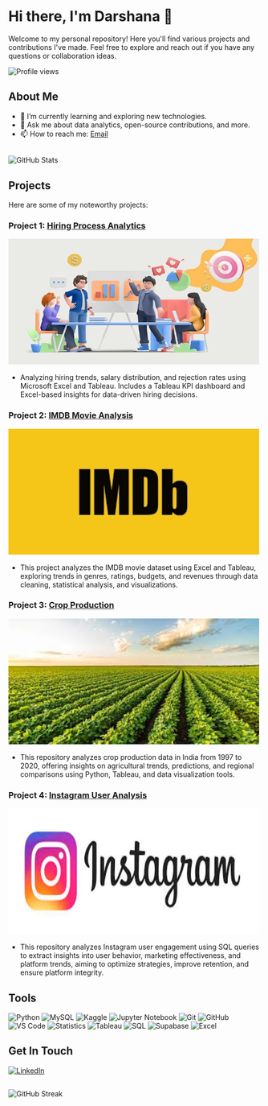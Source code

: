 # Hi there, I'm Darshana 👋

Welcome to my personal repository! Here you'll find various projects and contributions I've made. Feel free to explore and reach out if you have any questions or collaboration ideas.

![Profile views](https://komarev.com/ghpvc/?username=darshanabk&color=blue)

## About Me

- 🌱 I’m currently learning and exploring new technologies.
- 💬 Ask me about data analytics, open-source contributions, and more.
- 📫 How to reach me: [Email](mailto:darshanabalakannan@gmail.com)
##
![GitHub Stats](https://github-readme-stats.vercel.app/api?username=darshanabk&show_icons=true&theme=radical)
## Projects

Here are some of my noteworthy projects:

### Project 1: [Hiring Process Analytics](https://github.com/darshanabk/HiringProcessAnalytics)
<p align="left">
  <img src="https://github.com/darshanabk/HiringProcessAnalytics/blob/main/Recruitment.jpg" width="500" height = "250" title="hover text">
</p>

- Analyzing hiring trends, salary distribution, and rejection rates using Microsoft Excel and Tableau. Includes a Tableau KPI dashboard and Excel-based insights for data-driven hiring decisions.

### Project 2: [IMDB Movie Analysis](https://github.com/darshanabk/IMDBMovieAnalysis)
<p align="left">
  <img src="https://github.com/darshanabk/IMDBMovieAnalysis/blob/main/download.png" width="500" height = "250" title="hover text">
</p>

- This project analyzes the IMDB movie dataset using Excel and Tableau, exploring trends in genres, ratings, budgets, and revenues through data cleaning, statistical analysis, and visualizations.

### Project 3: [Crop Production](https://github.com/darshanabk/Crop_Production)
<p align="left">
  <img src="https://github.com/darshanabk/Crop_Production/blob/main/Crop.jfif" width="500" height = "250" title="hover text">
</p>

- This repository analyzes crop production data in India from 1997 to 2020, offering insights on agricultural trends, predictions, and regional comparisons using Python, Tableau, and data visualization tools.

### Project 4: [Instagram User Analysis](https://github.com/darshanabk/InstagramUserAnalysis)
<p align="left">
  <img src="https://github.com/darshanabk/InstagramUserAnalysis/blob/main/insta.jfif" width="500" height = "250" title="hover text">
</p>

- This repository analyzes Instagram user engagement using SQL queries to extract insights into user behavior, marketing effectiveness, and platform trends, aiming to optimize strategies, improve retention, and ensure platform integrity. 

## Tools

![Python](https://img.shields.io/badge/-Python-3776AB?style=flat&logo=python&logoColor=white)
![MySQL](https://img.shields.io/badge/-MySQL-4479A1?style=flat&logo=mysql&logoColor=white)
![Kaggle](https://img.shields.io/badge/-Kaggle-20BEFF?style=flat&logo=kaggle&logoColor=white)
![Jupyter Notebook](https://img.shields.io/badge/-Jupyter_Notebook-F37626?style=flat&logo=jupyter&logoColor=white)
![Git](https://img.shields.io/badge/-Git-F05032?style=flat&logo=git&logoColor=white)
![GitHub](https://img.shields.io/badge/-GitHub-181717?style=flat&logo=github&logoColor=white)
![VS Code](https://img.shields.io/badge/-VS_Code-0078D4?style=flat&logo=visual-studio-code&logoColor=white)
![Statistics](https://img.shields.io/badge/-Statistics-000000?style=flat&logo=statistics&logoColor=white)
![Tableau](https://img.shields.io/badge/-Tableau-E97627?style=flat&logo=tableau&logoColor=white)
![SQL](https://img.shields.io/badge/-SQL-4479A1?style=flat&logo=sql&logoColor=white)
![Supabase](https://img.shields.io/badge/-Supabase-3ECF8E?style=flat&logo=supabase&logoColor=white)
![Excel](https://img.shields.io/badge/-Excel-217346?style=flat&logo=microsoft-excel&logoColor=white)
<!-- <img src="https://cdn.jsdelivr.net/gh/devicons/devicon/icons/python/python-original.svg" width="40" height="40"><img src="https://cdn.jsdelivr.net/gh/devicons/devicon/icons/mysql/mysql-original.svg" width="40" height="40"><img src="https://cdn.jsdelivr.net/gh/devicons/devicon/icons/git/git-original.svg" width="40" height="40"><img src="https://cdn.jsdelivr.net/gh/devicons/devicon/icons/jupyter/jupyter-original.svg" width="40" height="40"><img src="https://cdn.jsdelivr.net/gh/devicons/devicon/icons/kaggle/kaggle-original.svg" width="40" height="40"><img src="https://cdn.jsdelivr.net/gh/devicons/devicon/icons/vscode/vscode-original.svg" width="40" height="40"/>  -->




## Get In Touch

[<img src="https://cdn.jsdelivr.net/gh/devicons/devicon/icons/linkedin/linkedin-original.svg" width="40" height="40" alt="LinkedIn"/>](https://linkedin.com/in/darshanabk/)
##
 ![GitHub Streak](https://github-readme-streak-stats.herokuapp.com/?user=darshanabk&theme=radical)
<!-- ![Top Languages](https://github-readme-stats.vercel.app/api/top-langs/?username=darshanabk&layout=compact&theme=radical) 
![trophy](https://github-profile-trophy.vercel.app/?username=darshanabk&theme=radical)
![Activity Graph](https://activity-graph.herokuapp.com/graph?username=darshanabk&theme=radical)
-->





